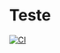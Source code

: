 # Teste 

[![CI](https://github.com/Luis-Robertoo/Encurtador-Urls/actions/workflows/ci.yaml/badge.svg?branch=main)](https://github.com/Luis-Robertoo/Encurtador-Urls/actions/workflows/ci.yaml)
